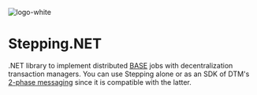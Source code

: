 ![logo-white](https://user-images.githubusercontent.com/30018771/178119100-b75deb3e-3b0d-408e-af62-8ae2a4b19fb1.png)

# Stepping.NET
.NET library to implement distributed [BASE](https://en.wikipedia.org/wiki/Eventual_consistency) jobs with decentralization transaction managers. You can use Stepping alone or as an SDK of DTM's [2-phase messaging](https://en.dtm.pub/practice/msg.html) since it is compatible with the latter.
